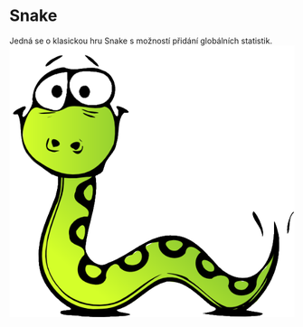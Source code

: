 # Snake
Jedná se o klasickou hru Snake s možností přidání globálních statistik.
![image info](img/snake.png)
